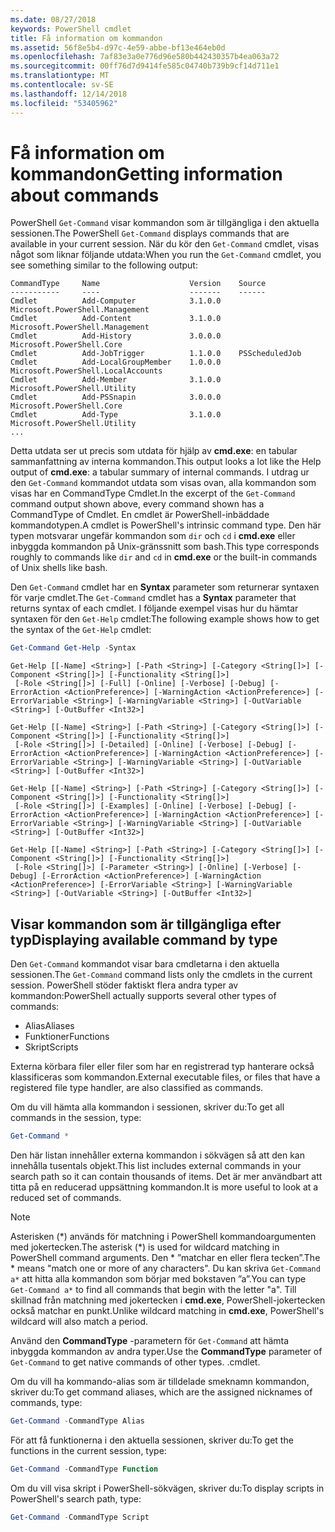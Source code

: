 ```yaml
---
ms.date: 08/27/2018
keywords: PowerShell cmdlet
title: Få information om kommandon
ms.assetid: 56f8e5b4-d97c-4e59-abbe-bf13e464eb0d
ms.openlocfilehash: 7af83e3a0e776d96e580b442430357b4ea063a72
ms.sourcegitcommit: 00ff76d7d9414fe585c04740b739b9cf14d711e1
ms.translationtype: MT
ms.contentlocale: sv-SE
ms.lasthandoff: 12/14/2018
ms.locfileid: "53405962"
---
```

# <a name="getting-information-about-commands"></a><span data-ttu-id="2ae0d-103">Få information om kommandon</span><span class="sxs-lookup"><span data-stu-id="2ae0d-103">Getting information about commands</span></span>

<span data-ttu-id="2ae0d-104">PowerShell `Get-Command` visar kommandon som är tillgängliga i den aktuella sessionen.</span><span class="sxs-lookup"><span data-stu-id="2ae0d-104">The PowerShell `Get-Command` displays commands that are available in your current session.</span></span>
<span data-ttu-id="2ae0d-105">När du kör den `Get-Command` cmdlet, visas något som liknar följande utdata:</span><span class="sxs-lookup"><span data-stu-id="2ae0d-105">When you run the `Get-Command` cmdlet, you see something similar to the following output:</span></span>

```output
CommandType     Name                    Version    Source
-----------     ----                    -------    ------
Cmdlet          Add-Computer            3.1.0.0    Microsoft.PowerShell.Management
Cmdlet          Add-Content             3.1.0.0    Microsoft.PowerShell.Management
Cmdlet          Add-History             3.0.0.0    Microsoft.PowerShell.Core
Cmdlet          Add-JobTrigger          1.1.0.0    PSScheduledJob
Cmdlet          Add-LocalGroupMember    1.0.0.0    Microsoft.PowerShell.LocalAccounts
Cmdlet          Add-Member              3.1.0.0    Microsoft.PowerShell.Utility
Cmdlet          Add-PSSnapin            3.0.0.0    Microsoft.PowerShell.Core
Cmdlet          Add-Type                3.1.0.0    Microsoft.PowerShell.Utility
...
```

<span data-ttu-id="2ae0d-106">Detta utdata ser ut precis som utdata för hjälp av **cmd.exe**: en tabular sammanfattning av interna kommandon.</span><span class="sxs-lookup"><span data-stu-id="2ae0d-106">This output looks a lot like the Help output of **cmd.exe**: a tabular summary of internal commands.</span></span> <span data-ttu-id="2ae0d-107">I utdrag ur den `Get-Command` kommandot utdata som visas ovan, alla kommandon som visas har en CommandType Cmdlet.</span><span class="sxs-lookup"><span data-stu-id="2ae0d-107">In the excerpt of the `Get-Command` command output shown above, every command shown has a CommandType of Cmdlet.</span></span> <span data-ttu-id="2ae0d-108">En cmdlet är PowerShell-inbäddade kommandotypen.</span><span class="sxs-lookup"><span data-stu-id="2ae0d-108">A cmdlet is PowerShell's intrinsic command type.</span></span> <span data-ttu-id="2ae0d-109">Den här typen motsvarar ungefär kommandon som `dir` och `cd` i **cmd.exe** eller inbyggda kommandon på Unix-gränssnitt som bash.</span><span class="sxs-lookup"><span data-stu-id="2ae0d-109">This type corresponds roughly to commands like `dir` and `cd` in **cmd.exe** or the built-in commands of Unix shells like bash.</span></span>

<span data-ttu-id="2ae0d-110">Den `Get-Command` cmdlet har en **Syntax** parameter som returnerar syntaxen för varje cmdlet.</span><span class="sxs-lookup"><span data-stu-id="2ae0d-110">The `Get-Command` cmdlet has a **Syntax** parameter that returns syntax of each cmdlet.</span></span> <span data-ttu-id="2ae0d-111">I följande exempel visas hur du hämtar syntaxen för den `Get-Help` cmdlet:</span><span class="sxs-lookup"><span data-stu-id="2ae0d-111">The following example shows how to get the syntax of the `Get-Help` cmdlet:</span></span>

```powershell
Get-Command Get-Help -Syntax
```

```output
Get-Help [[-Name] <String>] [-Path <String>] [-Category <String[]>] [-Component <String[]>] [-Functionality <String[]>]
 [-Role <String[]>] [-Full] [-Online] [-Verbose] [-Debug] [-ErrorAction <ActionPreference>] [-WarningAction <ActionPreference>] [-ErrorVariable <String>] [-WarningVariable <String>] [-OutVariable <String>] [-OutBuffer <Int32>]

Get-Help [[-Name] <String>] [-Path <String>] [-Category <String[]>] [-Component <String[]>] [-Functionality <String[]>]
 [-Role <String[]>] [-Detailed] [-Online] [-Verbose] [-Debug] [-ErrorAction <ActionPreference>] [-WarningAction <ActionPreference>] [-ErrorVariable <String>] [-WarningVariable <String>] [-OutVariable <String>] [-OutBuffer <Int32>]

Get-Help [[-Name] <String>] [-Path <String>] [-Category <String[]>] [-Component <String[]>] [-Functionality <String[]>]
 [-Role <String[]>] [-Examples] [-Online] [-Verbose] [-Debug] [-ErrorAction <ActionPreference>] [-WarningAction <ActionPreference>] [-ErrorVariable <String>] [-WarningVariable <String>] [-OutVariable <String>] [-OutBuffer <Int32>]

Get-Help [[-Name] <String>] [-Path <String>] [-Category <String[]>] [-Component <String[]>] [-Functionality <String[]>]
 [-Role <String[]>] [-Parameter <String>] [-Online] [-Verbose] [-Debug] [-ErrorAction <ActionPreference>] [-WarningAction <ActionPreference>] [-ErrorVariable <String>] [-WarningVariable <String>] [-OutVariable <String>] [-OutBuffer <Int32>]
```

## <a name="displaying-available-command-by-type"></a><span data-ttu-id="2ae0d-112">Visar kommandon som är tillgängliga efter typ</span><span class="sxs-lookup"><span data-stu-id="2ae0d-112">Displaying available command by type</span></span>

<span data-ttu-id="2ae0d-113">Den `Get-Command` kommandot visar bara cmdletarna i den aktuella sessionen.</span><span class="sxs-lookup"><span data-stu-id="2ae0d-113">The `Get-Command` command lists only the cmdlets in the current session.</span></span> <span data-ttu-id="2ae0d-114">PowerShell stöder faktiskt flera andra typer av kommandon:</span><span class="sxs-lookup"><span data-stu-id="2ae0d-114">PowerShell actually supports several other types of commands:</span></span>

- <span data-ttu-id="2ae0d-115">Alias</span><span class="sxs-lookup"><span data-stu-id="2ae0d-115">Aliases</span></span>
- <span data-ttu-id="2ae0d-116">Funktioner</span><span class="sxs-lookup"><span data-stu-id="2ae0d-116">Functions</span></span>
- <span data-ttu-id="2ae0d-117">Skript</span><span class="sxs-lookup"><span data-stu-id="2ae0d-117">Scripts</span></span>

<span data-ttu-id="2ae0d-118">Externa körbara filer eller filer som har en registrerad typ hanterare också klassificeras som kommandon.</span><span class="sxs-lookup"><span data-stu-id="2ae0d-118">External executable files, or files that have a registered file type handler, are also classified as commands.</span></span>

<span data-ttu-id="2ae0d-119">Om du vill hämta alla kommandon i sessionen, skriver du:</span><span class="sxs-lookup"><span data-stu-id="2ae0d-119">To get all commands in the session, type:</span></span>

```powershell
Get-Command *
```

<span data-ttu-id="2ae0d-120">Den här listan innehåller externa kommandon i sökvägen så att den kan innehålla tusentals objekt.</span><span class="sxs-lookup"><span data-stu-id="2ae0d-120">This list includes external commands in your search path so it can contain thousands of items.</span></span>
<span data-ttu-id="2ae0d-121">Det är mer användbart att titta på en reducerad uppsättning kommandon.</span><span class="sxs-lookup"><span data-stu-id="2ae0d-121">It is more useful to look at a reduced set of commands.</span></span>

> [!NOTE]
> <span data-ttu-id="2ae0d-122">Asterisken (\*) används för matchning i PowerShell kommandoargumenten med jokertecken.</span><span class="sxs-lookup"><span data-stu-id="2ae0d-122">The asterisk (\*) is used for wildcard matching in PowerShell command arguments.</span></span> <span data-ttu-id="2ae0d-123">Den \* ”matchar en eller flera tecken”.</span><span class="sxs-lookup"><span data-stu-id="2ae0d-123">The \* means "match one or more of any characters".</span></span> <span data-ttu-id="2ae0d-124">Du kan skriva `Get-Command a*` att hitta alla kommandon som börjar med bokstaven ”a”.</span><span class="sxs-lookup"><span data-stu-id="2ae0d-124">You can type `Get-Command a*` to find all commands that begin with the letter "a".</span></span> <span data-ttu-id="2ae0d-125">Till skillnad från matchning med jokertecken i **cmd.exe**, PowerShell-jokertecken också matchar en punkt.</span><span class="sxs-lookup"><span data-stu-id="2ae0d-125">Unlike wildcard matching in **cmd.exe**, PowerShell's wildcard will also match a period.</span></span>

<span data-ttu-id="2ae0d-126">Använd den **CommandType** -parametern för `Get-Command` att hämta inbyggda kommandon av andra typer.</span><span class="sxs-lookup"><span data-stu-id="2ae0d-126">Use the **CommandType** parameter of `Get-Command` to get native commands of other types.</span></span>
<span data-ttu-id="2ae0d-127">.</span><span class="sxs-lookup"><span data-stu-id="2ae0d-127">cmdlet.</span></span>

<span data-ttu-id="2ae0d-128">Om du vill ha kommando-alias som är tilldelade smeknamn kommandon, skriver du:</span><span class="sxs-lookup"><span data-stu-id="2ae0d-128">To get command aliases, which are the assigned nicknames of commands, type:</span></span>

```powershell
Get-Command -CommandType Alias
```

<span data-ttu-id="2ae0d-129">För att få funktionerna i den aktuella sessionen, skriver du:</span><span class="sxs-lookup"><span data-stu-id="2ae0d-129">To get the functions in the current session, type:</span></span>

```powershell
Get-Command -CommandType Function
```

<span data-ttu-id="2ae0d-130">Om du vill visa skript i PowerShell-sökvägen, skriver du:</span><span class="sxs-lookup"><span data-stu-id="2ae0d-130">To display scripts in PowerShell's search path, type:</span></span>

```powershell
Get-Command -CommandType Script
```
